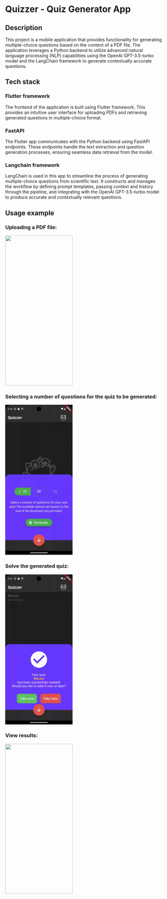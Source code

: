 # Quizzer - Quiz Generator App
## Description
This project is a mobile application that provides functionality for generating multiple-choice questions based on the content of a PDF file. 
The application leverages a Python backend to utilize advanced natural language processing (NLP) capabilities using the OpenAI GPT-3.5-turbo model and the LangChain framework to generate contextually accurate questions.

## Tech stack
### Flutter framework
The frontend of the application is built using Flutter framework. This provides an intuitive user interface for uploading PDFs and retrieving generated questions in multiple-choice format.
### FastAPI
The Flutter app communicates with the Python backend using FastAPI endpoints. These endpoints handle the text extraction and question generation processes, ensuring seamless data retrieval from the model.
### Langchain framework
LangChain is used in this app to streamline the process of generating multiple-choice questions from scientific text. 
It constructs and manages the workflow by defining prompt templates, passing context and history through the pipeline, and integrating with the OpenAI GPT-3.5-turbo model to produce accurate and contextually relevant questions.

## Usage example
### Uploading a PDF file:
<img src="https://github.com/stearsail/Quizzer/blob/main/ragbot_app/readme_gifs/upload_file.gif" width="216" height="480"/>

### Selecting a number of questions for the quiz to be generated:
<img src="https://github.com/stearsail/Quizzer/blob/main/ragbot_app/readme_gifs/select_nr_questions.gif" width="216" height="480"/>

### Solve the generated quiz:
<img src="https://github.com/stearsail/Quizzer/blob/main/ragbot_app/readme_gifs/answer_questions.gif" width="216" height="480"/>

### View results:
<img src="https://github.com/stearsail/Quizzer/blob/main/ragbot_app/readme_gifs/view_quiz.gif" width="216" height="480"/>
